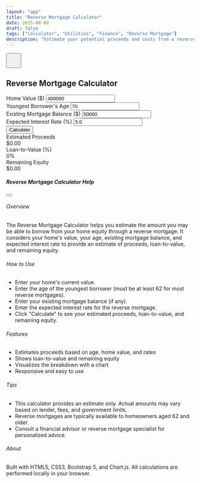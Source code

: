 ```yaml
---
layout: "app"
title: "Reverse Mortgage Calculator"
date: 2025-08-08
draft: false
tags: ["Calculator", "Utilities", "Finance", "Reverse Mortgage"]
description: "Estimate your potential proceeds and costs from a reverse mortgage."
---
```

<main class="min-vh-100 d-flex align-items-center justify-content-center position-relative">
  <button type="button" class="btn btn-light position-absolute top-0 end-0 m-3 rounded-circle shadow"
    data-bs-toggle="modal" data-bs-target="#helpModal" style="z-index:10;width:2.5rem;height:2.5rem;">
    <i class="fas fa-question fa-lg text-primary"></i>
  </button>
  <div class="calc-wrap">
    <section class="card shadow-lg border-0 h-100">
      <div class="card-header bg-transparent">
        <h1 class="h4 mb-0 text-center">Reverse Mortgage Calculator</h1>
      </div>
      <div class="card-body">
        <div class="form-container">
          <div class="mb-3">
            <label for="home-value" class="form-label">Home Value ($)</label>
            <input type="number" class="form-control" id="home-value" value="400000">
          </div>
          <div class="mb-3">
            <label for="age" class="form-label">Youngest Borrower's Age</label>
            <input type="number" class="form-control" id="age" value="70">
          </div>
          <div class="mb-3">
            <label for="mortgage-balance" class="form-label">Existing Mortgage Balance ($)</label>
            <input type="number" class="form-control" id="mortgage-balance" value="50000">
          </div>
          <div class="mb-3">
            <label for="interest-rate" class="form-label">Expected Interest Rate (%)</label>
            <input type="number" class="form-control" id="interest-rate" step="0.01" value="5.0">
          </div>
          <div class="mb-3">
            <button id="calculate" class="btn btn-primary w-100">Calculate</button>
          </div>
        </div>
        <div class="results mt-4">
          <div class="result-card">
            <div class="result-label">Estimated Proceeds</div>
            <div id="proceeds" class="result-value">$0.00</div>
          </div>
          <div class="result-card">
            <div class="result-label">Loan-to-Value (%)</div>
            <div id="ltv" class="result-value">0%</div>
          </div>
          <div class="result-card">
            <div class="result-label">Remaining Equity</div>
            <div id="equity" class="result-value">$0.00</div>
          </div>
        </div>
        <div class="chart-container mt-4">
          <canvas id="reverse-chart"></canvas>
        </div>
      </div>
    </section>
  </div>
</main>
<div class="modal fade" id="helpModal" tabindex="-1" aria-labelledby="helpModalLabel" aria-hidden="true">
  <div class="modal-dialog modal-dialog-centered modal-lg">
    <div class="modal-content">
      <div class="modal-header">
        <h5 class="modal-title" id="helpModalLabel">Reverse Mortgage Calculator Help</h5>
        <button type="button" class="btn-close" data-bs-dismiss="modal" aria-label="Close"></button>
      </div>
      <div class="modal-body">
        <h6>Overview</h6>
        <p>
          The Reverse Mortgage Calculator helps you estimate the amount you may be able to borrow from your home equity through a reverse mortgage. It considers your home's value, your age, existing mortgage balance, and expected interest rate to provide an estimate of proceeds, loan-to-value, and remaining equity.
        </p>
        <h6>How to Use</h6>
        <ul>
          <li>Enter your home's current value.</li>
          <li>Enter the age of the youngest borrower (must be at least 62 for most reverse mortgages).</li>
          <li>Enter your existing mortgage balance (if any).</li>
          <li>Enter the expected interest rate for the reverse mortgage.</li>
          <li>Click "Calculate" to see your estimated proceeds, loan-to-value, and remaining equity.</li>
        </ul>
        <h6>Features</h6>
        <ul>
          <li>Estimates proceeds based on age, home value, and rates</li>
          <li>Shows loan-to-value and remaining equity</li>
          <li>Visualizes the breakdown with a chart</li>
          <li>Responsive and easy to use</li>
        </ul>
        <h6>Tips</h6>
        <ul>
          <li>This calculator provides an estimate only. Actual amounts may vary based on lender, fees, and government limits.</li>
          <li>Reverse mortgages are typically available to homeowners aged 62 and older.</li>
          <li>Consult a financial advisor or reverse mortgage specialist for personalized advice.</li>
        </ul>
        <h6>About</h6>
        <p>
          Built with HTML5, CSS3, Bootstrap 5, and Chart.js. All calculations are performed locally in your browser.
        </p>
      </div>
    </div>
  </div>
</div>
